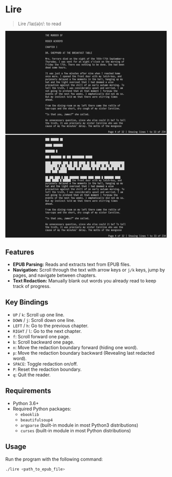 # Lire

> Lire /ˈlaɪ(ə)r/: to read

<img src="./thumbnail.png" alt="Thumbnail 1" />
<img src="./redacted.png" alt="Thumbnail 2" />

## Features

- **EPUB Parsing:** Reads and extracts text from EPUB files.
- **Navigation:** Scroll through the text with arrow keys or `j/k` keys, jump by pages, and navigate between chapters.
- **Text Redaction:** Manually blank out words you already read to keep track of progress.

## Key Bindings

- `UP` / `k`: Scroll up one line.
- `DOWN` / `j`: Scroll down one line.
- `LEFT` / `h`: Go to the previous chapter.
- `RIGHT` / `l`: Go to the next chapter.
- `f`: Scroll forward one page.
- `b`: Scroll backward one page.
- `n`: Move the redaction boundary forward (hiding one word).
- `p`: Move the redaction boundary backward (Revealing last redacted word).
- `SPACE`: Toggle redaction on/off.
- `P`: Reset the redaction boundary.
- `q`: Quit the reader.

## Requirements

- Python 3.6+
- Required Python packages:
  - `ebooklib`
  - `beautifulsoup4`
  - `argparse` (built-in module in most Python3 distributions)
  - `curses` (built-in module in most Python distributions)

## Usage

Run the program with the following command:

``` sh
./lire <path_to_epub_file>
```
